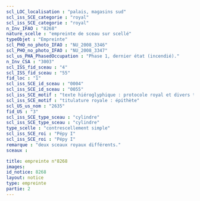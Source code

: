 ```yaml
---
scl_LOC_localisation : "palais, magasins sud"
scl_iss_SCE_categorie : "royal"
scl_iss_SCE_categorie : "royal"
n_Inv_IFAO : "8268"
nature_scelle : "empreinte de sceau sur scellé"
typeObjet : "Empreinte"
scl_PHO_no_photo_IFAO : "NU_2008_3346"
scl_PHO_no_photo_IFAO : "NU_2008_3347"
scl_us_PHA_PhasedOccupation : "Phase 1, dernier état (incendié)."
n_Inv_CSA : "3003"
scl_ISS_fid_sceau : "4"
scl_ISS_fid_sceau : "55"
fid_loc : "1"
scl_iss_SCE_id_sceau : "0004"
scl_iss_SCE_id_sceau : "0055"
scl_iss_SCE_motif : "texte hiéroglyphique : protocole royal et divers titres de scribe dans la mrt de Pépy"
scl_iss_SCE_motif : "titulature royale : épithète"
scl_US_us_nom : "2635"
fid_US : "3"
scl_iss_SCE_type_sceau : "cylindre"
scl_iss_SCE_type_sceau : "cylindre"
type_scelle : "contrescellement simple"
scl_iss_SCE_roi : "Pépy I"
scl_iss_SCE_roi : "Pépy I"
remarque : "deux sceaux royaux différents."
sceaux :

title: empreinte n°8268
images: 
id_notice: 8268
layout: notice
type: empreinte
partie: 2
---
```

